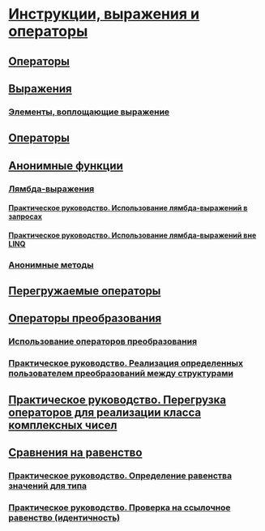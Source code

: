 # [Инструкции, выражения и операторы](index.md)
## [Операторы](statements.md)
## [Выражения](expressions.md)
### [Элементы, воплощающие выражение](expression-bodied-members.md)
## [Операторы](operators.md)
## [Анонимные функции](anonymous-functions.md)
### [Лямбда-выражения](lambda-expressions.md)
#### [Практическое руководство. Использование лямбда-выражений в запросах](how-to-use-lambda-expressions-in-a-query.md)
#### [Практическое руководство. Использование лямбда-выражений вне LINQ](how-to-use-lambda-expressions-outside-linq.md)
### [Анонимные методы](anonymous-methods.md)
## [Перегружаемые операторы](overloadable-operators.md)
## [Операторы преобразования](conversion-operators.md)
### [Использование операторов преобразования](using-conversion-operators.md)
### [Практическое руководство. Реализация определенных пользователем преобразований между структурами](how-to-implement-user-defined-conversions-between-structs.md)
## [Практическое руководство. Перегрузка операторов для реализации класса комплексных чисел](how-to-use-operator-overloading-to-create-a-complex-number-class.md)
## [Сравнения на равенство](equality-comparisons.md)
### [Практическое руководство. Определение равенства значений для типа](how-to-define-value-equality-for-a-type.md)
### [Практическое руководство. Проверка на ссылочное равенство (идентичность)](how-to-test-for-reference-equality-identity.md)

